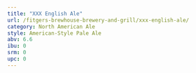 ```yaml
---
title: "XXX English Ale"
url: /fitgers-brewhouse-brewery-and-grill/xxx-english-ale/
category: North American Ale
style: American-Style Pale Ale
abv: 6.6
ibu: 0
srm: 0
upc: 0
---
```


